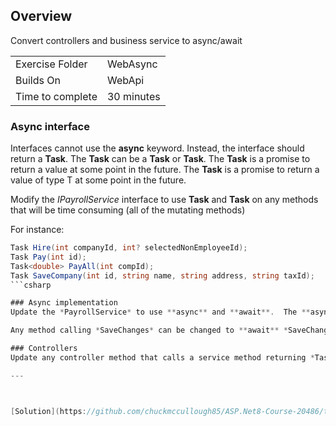 ## Overview

Convert controllers and business service to async/await

| | |
| --------- | --------------------------- |
| Exercise Folder | WebAsync |
| Builds On | WebApi |
| Time to complete | 30 minutes     
  

### Async interface
Interfaces cannot use the **async** keyword.  Instead, the interface should return a **Task**.  The **Task** can be a **Task** or **Task<T>**.  The **Task** is a promise to return a value at some point in the future.  The **Task<T>** is a promise to return a value of type T at some point in the future.

Modify the *IPayrollService* interface to use **Task** and **Task<T>** on any methods that will be time consuming (all of the mutating methods)

For instance:

```csharp
Task Hire(int companyId, int? selectedNonEmployeeId);
Task Pay(int id);
Task<double> PayAll(int compId);
Task SaveCompany(int id, string name, string address, string taxId);
```csharp  

### Async implementation
Update the *PayrollService* to use **async** and **await**.  The **async** keyword is used to mark a method as an asynchronous method.  The **await** keyword is used to pause the method until the **Task** is complete.  The **await** keyword can only be used in an **async** method.

Any method calling *SaveChanges* can be changed to **await** *SaveChangesAsync*.

### Controllers
Update any controller method that calls a service method returning *Task* or *Task<T>* to use **async** and **await**.  

---



[Solution](https://github.com/chuckmccullough85/ASP.Net8-Course-20486/tree/main/solutions/WebProjects/Async)